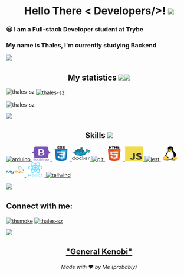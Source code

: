 <h1 align='Center'> Hello There < Developers/>! <img
      src="https://raw.githubusercontent.com/MartinHeinz/MartinHeinz/master/wave.gif" width=30px> </h1>
<p align='center'>
</p>

### :smiley: I am a Full-stack Developer student at Trybe

### My name is Thales, I'm currently studying Backend

<a href="https://www.youtube.com/watch?v=dQw4w9WgXcQ"><img
    src="https://user-images.githubusercontent.com/73097560/115834477-dbab4500-a447-11eb-908a-139a6edaec5c.gif"></a>

<h2 align='Center'> My statistics <img src="https://emoji.slack-edge.com/T0172CCPGUW/party-blob/d7253707fa13e9ee.gif"
    width="30" /><img src="https://emoji.slack-edge.com/T0172CCPGUW/party-blob/d7253707fa13e9ee.gif" width="30" /> </h2>

<p><img align="left"
    src="https://github-readme-stats.vercel.app/api/top-langs?username=thales-sz&show_icons=true&locale=en&layout=compact"
    alt="thales-sz" /></p>

<p>&nbsp;<img align="center"
    src="https://github-readme-stats.vercel.app/api?username=thales-sz&show_icons=true&locale=en" alt="thales-sz" /></p>

<p><img align="center" src="https://github-readme-streak-stats.herokuapp.com/?user=thales-sz&" alt="thales-sz" /></p>

<a href="https://www.youtube.com/watch?v=dQw4w9WgXcQ"><img
    src="https://user-images.githubusercontent.com/73097560/115834477-dbab4500-a447-11eb-908a-139a6edaec5c.gif"></a>

<h2 align='Center'> Skills <img src="https://media2.giphy.com/media/QssGEmpkyEOhBCb7e1/giphy.gif?" width="40"></h2>
<p align="left">
  <a href="https://www.arduino.cc/" target="_blank" rel="noreferrer"> <img
      src="https://cdn.worldvectorlogo.com/logos/arduino-1.svg" alt="arduino" height="40" width="50" /> </a>
  <a href="https://getbootstrap.com" target="_blank" rel="noreferrer"> <img
      src="https://raw.githubusercontent.com/devicons/devicon/master/icons/bootstrap/bootstrap-plain-wordmark.svg"
      alt="bootstrap" height="40" width="50" /> </a>
  <a href="https://www.w3schools.com/css/" target="_blank" rel="noreferrer"> <img
      src="https://raw.githubusercontent.com/devicons/devicon/master/icons/css3/css3-original-wordmark.svg" alt="css3"
      height="40" width="50" /> </a>
  <a href="https://www.docker.com/" target="_blank" rel="noreferrer"> <img
      src="https://raw.githubusercontent.com/devicons/devicon/master/icons/docker/docker-original-wordmark.svg"
      alt="docker" height="40" width="50" /> </a> <a href="https://git-scm.com/" target="_blank" rel="noreferrer"> <img
      src="https://www.vectorlogo.zone/logos/git-scm/git-scm-icon.svg" alt="git" height="40" width="50" /> </a>
  <a href="https://www.w3.org/html/" target="_blank" rel="noreferrer"> <img
      src="https://raw.githubusercontent.com/devicons/devicon/master/icons/html5/html5-original-wordmark.svg"
      alt="html5" height="40" width="50" /> </a> <a href="https://developer.mozilla.org/en-US/docs/Web/JavaScript"
    target="_blank" rel="noreferrer"> <img
      src="https://raw.githubusercontent.com/devicons/devicon/master/icons/javascript/javascript-original.svg"
      alt="javascript" height="40" width="50" /> </a> <a href="https://jestjs.io" target="_blank" rel="noreferrer"> <img
      src="https://www.vectorlogo.zone/logos/jestjsio/jestjsio-icon.svg" alt="jest" height="40" width="50" /> </a> <a
    href="https://www.linux.org/" target="_blank" rel="noreferrer"> <img
      src="https://raw.githubusercontent.com/devicons/devicon/master/icons/linux/linux-original.svg" alt="linux"
      height="40" width="50" /> </a>
  <a href="https://www.mysql.com/" target="_blank" rel="noreferrer"> <img
      src="https://raw.githubusercontent.com/devicons/devicon/master/icons/mysql/mysql-original-wordmark.svg"
      alt="mysql" height="40" width="50" /> </a>
  <a href="https://reactjs.org/" target="_blank" rel="noreferrer"> <img
      src="https://raw.githubusercontent.com/devicons/devicon/master/icons/react/react-original-wordmark.svg"
      alt="react" height="40" width="50" /> </a>
  <a href="https://tailwindcss.com/" target="_blank" rel="noreferrer"> <img
      src="https://www.vectorlogo.zone/logos/tailwindcss/tailwindcss-icon.svg" alt="tailwind" width="60" />
  </a>
</p>

<a href="https://www.youtube.com/watch?v=dQw4w9WgXcQ"><img
    src="https://user-images.githubusercontent.com/73097560/115834477-dbab4500-a447-11eb-908a-139a6edaec5c.gif"></a>

<h2 align="left">Connect with me:</h2>
<p align="left">
  <a href="https://twitter.com/thsmoke" target="blank"><img align="center"
      src="https://raw.githubusercontent.com/rahuldkjain/github-profile-readme-generator/master/src/images/icons/Social/twitter.svg"
      alt="thsmoke" height="40" width="50" /></a>
  <a href="https://linkedin.com/in/thales-sz" target="blank"><img align="center"
      src="https://raw.githubusercontent.com/rahuldkjain/github-profile-readme-generator/master/src/images/icons/Social/linked-in-alt.svg"
      alt="thales-sz" height="40" width="50" /></a>
</p>

<a href="https://www.youtube.com/watch?v=dQw4w9WgXcQ"><img
    src="https://user-images.githubusercontent.com/73097560/115834477-dbab4500-a447-11eb-908a-139a6edaec5c.gif"></a>

<h2 align="center"><a href="https://youtu.be/frszEJb0aOo?t=4">"General Kenobi"</a></h2>
<h6 align="center">Made with ❤️ by Me (probably)</h6>
